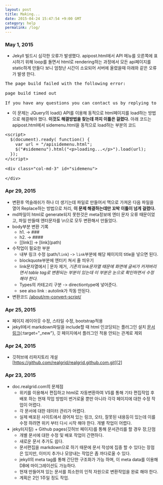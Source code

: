 ```yaml
---
layout: post
title: Making...
date: 2015-04-24 15:47:54 +9:00 GMT
category: help
permalink: /log/
---
```


### May 1, 2015
* Jekyll 빌드시 심각한 오류가 발생했다. apipost.html에서 API 메뉴를 오른쪽에 표시하기 위해 loop를 돌면서 html로 rendering하는 과정에서 모든 api페이지를 static하게 만들다 보니 엄청난 시간이 소요되어 서버에 올렸을때 아래와 같은 오류가 발생 한다. 

<pre class="prettyprint">
The page build failed with the following error:

page build timed out

If you have any questions you can contact us by replying to this email.
</pre>

* 이 문제는 JQuery의 load() API를 이용해 동적으로 html페이지를 load하는 방법으로 해결해야 했다. **이것도 해결방법을 찾는데 까지 이틀은 걸렸다.** 아래 코드는 apipost.html에서 sidemenu.html을 동적으로 load하는 부분의 코드

<pre class="prettyprint">
&lt;script&gt;
  $(document).ready( function() {
    var url = &quot;/apisidemenu.html&quot;;
    $(&quot;#sidemenu&quot;).html(&quot;&lt;p&gt;loading...&lt;/p&gt;&quot;).load(url);
  });
&lt;/script&gt;

&lt;div class=&quot;col-md-3&quot; id=&quot;sidemenu&quot;&gt;
   
&lt;/div&gt;
</pre> 


### Apr 29, 2015
* 변환후 역슬래쉬가 하나 더 생기는데 파일로 만들어서 맥으로 가져온 다음 파일을 열어 Replace하는 방법으로 처리, **이 문제 해결하는데만 꼬박 이틀이 넘게 걸렸다.**
* md파일이 html로 generate되지 못한것은 meta정보에 엔터 문자 오류 때문이었고, 파일 만들때 엔터문자를 \n으로 모두 변환해서 만들었다.
* body부분 변환 기록 
    * h1. -> ###
    * h2. -> ####
    * \[\[link\]\] -> \[link\]\(path\)
* 수작업이 필요한 부분 
    * 내부 링크 수정 (path/`link`) -> `link`부분에 해당 페이지의 title을 넣으면 된다.
    * blockquote부분에 엔터키 쳐서 줄 띄우기
    * link문자열에서 \| 문자 제거, *기존의 link문자열 때문에 화면에 글씨가 커져버리면서 table tag로 변환되는 부분이 있는데 이 부분은 눈으로 확인하면서 수정 해야 한다.*
    * Types의 카테고리 구분 -> directiontype에 넣어준다.
    * see also link : autolink가 작동 안된다.
* 변환코드
    [/about/rm-convert-script/](/about/rm-convert-script/)

### Apr 25, 2015
* 페이지 레이아웃 수정, 스타일 수정, bootstrap적용
* jekyll에서 markdown파일을 include할 때 html 인코딩되는 플러그인 설치 [문서링크][1]{:target="_new"}, 깃 페이지에서 플러그인 적용 안되는 관계로 제외

### Apr 24, 2015
* 깃허브에 리파지토리 개설 [https://github.com/realgrid/realgrid.github.com.git][2]

### Apr 23, 2015
* doc.realgrid.com의 문제점
    * 위키를 이용해서 편집하고 html로 자동변환하여 VS를 통해 기타 편집작업 후 배포 하는 현재 작업 방법이 번거로울 뿐만 아니라 각각 페이지에 대한 수정 작업이 어렵다.
    * 각 문서에 대한 데이터 관리가 어렵다.
    * 실제 배포된 사이트에서 끊어져 있는 링크, 오타, 잘못된 내용등이 있는데 이를 수정 하려면 위키 부터 다시 시작 해야 한다. 개별 작업이 어렵다.
* jekyll(지킬) + Github pages(깃허브 페이지)를 통해 문서관리를 할 경우 장,단점
    * 개별 문서에 대한 수정 및 배포 작업이 간편하다.
    * 새로운 문서 추가도 쉽다.
    * 문서편집을 markdown으로 하기 때문에 문서 작성에 집중 할 수 있다는 장점은 있지만, 이미지 추가나 모양내는 작업은 좀 까다로울 수 있다.
    * jekyll의 meta tag를 통해 간단한 구조화가 가능 하며, 이 meta data를 이용해 DB에 마이그레이션도 가능하다.
    * 현재 만들어져 있는 문서를 최소한의 인적 자원으로 변환작업을 완료 해야 한다.
    * 계획은 2인 1주일 정도 작업.

[1]:	http://wolfslittlestore.be/2013/10/rendering-markdown-in-jekyll/ 
[2]:	https://github.com/realgrid/realgrid.github.com.git